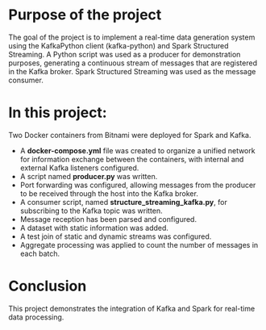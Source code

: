 # Purpose of the project
The goal of the project is to implement a real-time data generation system using the KafkaPython client (kafka-python) and Spark Structured Streaming.
A Python script was used as a producer for demonstration purposes, generating a continuous stream of messages that are registered in the Kafka broker.
Spark Structured Streaming was used as the message consumer.

# In this project:
Two Docker containers from Bitnami were deployed for Spark and Kafka.
- A **docker-compose.yml** file was created to organize a unified network for information exchange between the containers, with internal and external Kafka listeners configured.
- A script named **producer.py** was written.
- Port forwarding was configured, allowing messages from the producer to be received through the host into the Kafka broker.
- A consumer script, named **structure_streaming_kafka.py**, for subscribing to the Kafka topic was written.
- Message reception has been parsed and configured.
- A dataset with static information was added.
- A test join of static and dynamic streams was configured.
- Aggregate processing was applied to count the number of messages in each batch.

# Conclusion
This project demonstrates the integration of Kafka and Spark for real-time data processing.
